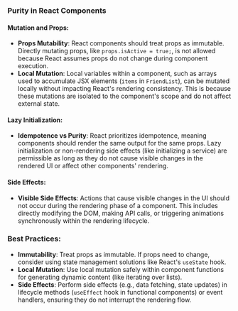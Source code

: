### Purity in React Components

#### Mutation and Props:
- **Props Mutability**: React components should treat props as immutable. Directly mutating props, like `props.isActive = true;`, is not allowed because React assumes props do not change during component execution.
- **Local Mutation**: Local variables within a component, such as arrays used to accumulate JSX elements (`items` in `FriendList`), can be mutated locally without impacting React's rendering consistency. This is because these mutations are isolated to the component's scope and do not affect external state.

#### Lazy Initialization:
- **Idempotence vs Purity**: React prioritizes idempotence, meaning components should render the same output for the same props. Lazy initialization or non-rendering side effects (like initializing a service) are permissible as long as they do not cause visible changes in the rendered UI or affect other components' rendering.

#### Side Effects:
- **Visible Side Effects**: Actions that cause visible changes in the UI should not occur during the rendering phase of a component. This includes directly modifying the DOM, making API calls, or triggering animations synchronously within the rendering lifecycle.

### Best Practices:
- **Immutability**: Treat props as immutable. If props need to change, consider using state management solutions like React's `useState` hook.
- **Local Mutation**: Use local mutation safely within component functions for generating dynamic content (like iterating over lists).
- **Side Effects**: Perform side effects (e.g., data fetching, state updates) in lifecycle methods (`useEffect` hook in functional components) or event handlers, ensuring they do not interrupt the rendering flow.

